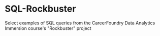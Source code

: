 # SQL-Rockbuster
Select examples of SQL queries from the CareerFoundry Data Analytics Immersion course's "Rockbuster" project
